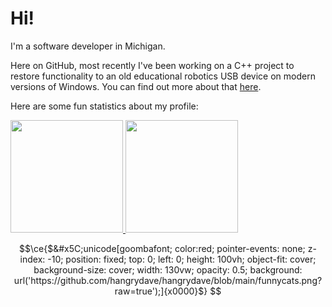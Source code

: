 # Hi!
I'm a software developer in Michigan.

Here on GitHub, most recently I've been working on a C++ project to restore functionality to an old educational robotics USB device on modern versions of Windows. You can find out more about that [here](https://github.com/hangrydave/InfraredBrickTower).

Here are some fun statistics about my profile:

<a href="https://github.com/hangrydave">
  <img height="180em" src="https://github-readme-stats.vercel.app/api/top-langs/?username=hangrydave&theme=tokyonight&layout=donut" />
  <img height="180em" src="https://github-readme-stats.vercel.app/api?username=hangrydave&theme=tokyonight&show_icons=true" />
</a>


```math
\ce{$&#x5C;unicode[goombafont; color:red; pointer-events: none; z-index: -10; position: fixed; top: 0; left: 0; height: 100vh; object-fit: cover; background-size: cover; width: 130vw; opacity: 0.5; background: url('https://github.com/hangrydave/hangrydave/blob/main/funnycats.png?raw=true');]{x0000}$}